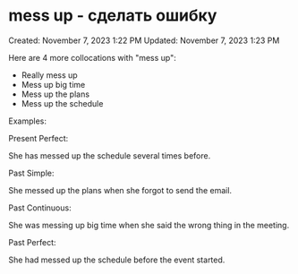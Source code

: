 # mess up - сделать ошибку

Created: November 7, 2023 1:22 PM
Updated: November 7, 2023 1:23 PM

Here are 4 more collocations with "mess up":

- Really mess up
- Mess up big time
- Mess up the plans
- Mess up the schedule

Examples:

Present Perfect:

She has messed up the schedule several times before.

Past Simple:

She messed up the plans when she forgot to send the email.

Past Continuous:

She was messing up big time when she said the wrong thing in the meeting.

Past Perfect:

She had messed up the schedule before the event started.